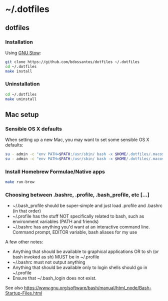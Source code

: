 # ~/.dotfiles

## dotfiles

### Installation

Using [GNU Stow](http://www.gnu.org/software/stow/):

```bash
git clone https://github.com/bdossantos/dotfiles ~/.dotfiles
cd ~/.dotfiles
make install
```

### Uninstallation

```bash
cd ~/.dotfiles
make uninstall
```

## Mac setup

### Sensible OS X defaults

When setting up a new Mac, you may want to set some sensible OS X defaults:

```bash
su - admin -c "env PATH=$PATH:/usr/sbin/ bash -x $HOME/.dotfiles/.macos"
su - admin -c "env PATH=$PATH:/usr/sbin/ bash -x $HOME/.dotfiles/.macos_hardening"
```

### Install Homebrew Formulae/Native apps

```bash
make run-brew
```

### Choosing between .bashrc, .profile, .bash_profile, etc [...]

* ~/.bash_profile should be super-simple and just load .profile and .bashrc
  (in that order)
* ~/.profile has the stuff NOT specifically related to bash, such as environment
  variables (PATH and friends)
* ~/.bashrc has anything you'd want at an interactive command line. Command
  prompt, EDITOR variable, bash aliases for my use

A few other notes:

* Anything that should be available to graphical applications OR to sh (or bash
  invoked as sh) MUST be in ~/.profile
* ~/.bashrc must not output anything
* Anything that should be available only to login shells should go in ~/.profile
* Ensure that ~/.bash_login does not exist.

See also https://www.gnu.org/software/bash/manual/html_node/Bash-Startup-Files.html
